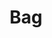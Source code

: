 ---
title: Bag
price: R80 000
limit: 1
logo: bag-jhb.png
large-logo: bag-header.png
logo_size: 100

#benefits
passes: 1
discount_disabled: false

exclusive:
    - Exclusive branding on delegate bag redemption voucher
    - Exclusive logo on eco-friendly delegate bag
    
sold_out: yes
order: 90
---